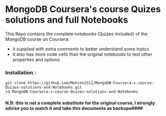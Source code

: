 # MongoDB Coursera's course Quizes solutions and full Notebooks
This Repo contains the complete notebooks (Quizes included) of the MongoDB course on Coursera.

<ul>
  <li>it supplied with extra comments to better understand some topics</li>
  <li>it also has more code cells than the original notebooks to test other properties and options</li>
</ul>

### Installation : ###
```git clone https://github.com/Mohcen2311/MongoDB-Coursera-s-course-Quizes-solutions-and-Notebooks.git``` <br>
```cd MongoDB-Coursera-s-course-Quizes-solutions-and-Notebooks```
  
  
#### <strong>N.B:</strong> this is not a complete substitute for the original course, I strongly advise you to watch it and take this documents as backups####
